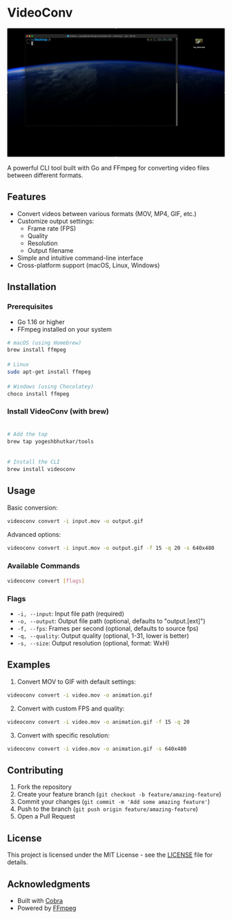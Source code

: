 # VideoConv

![Demo](assets/videoconv.gif)

A powerful CLI tool built with Go and FFmpeg for converting video files between different formats.

## Features

- Convert videos between various formats (MOV, MP4, GIF, etc.)
- Customize output settings:
  - Frame rate (FPS)
  - Quality
  - Resolution
  - Output filename
- Simple and intuitive command-line interface
- Cross-platform support (macOS, Linux, Windows)

## Installation

### Prerequisites

- Go 1.16 or higher
- FFmpeg installed on your system

```bash
# macOS (using Homebrew)
brew install ffmpeg

# Linux
sudo apt-get install ffmpeg

# Windows (using Chocolatey)
choco install ffmpeg
```

### Install VideoConv (with brew)

```bash

# Add the tap
brew tap yogeshbhutkar/tools
```

```bash

# Install the CLI
brew install videoconv
```

## Usage

Basic conversion:
```bash
videoconv convert -i input.mov -o output.gif
```

Advanced options:
```bash
videoconv convert -i input.mov -o output.gif -f 15 -q 20 -s 640x480
```

### Available Commands

```bash
videoconv convert [flags]
```

### Flags

- `-i, --input`: Input file path (required)
- `-o, --output`: Output file path (optional, defaults to "output.[ext]")
- `-f, --fps`: Frames per second (optional, defaults to source fps)
- `-q, --quality`: Output quality (optional, 1-31, lower is better)
- `-s, --size`: Output resolution (optional, format: WxH)

## Examples

1. Convert MOV to GIF with default settings:
```bash
videoconv convert -i video.mov -o animation.gif
```

2. Convert with custom FPS and quality:
```bash
videoconv convert -i video.mov -o animation.gif -f 15 -q 20
```

3. Convert with specific resolution:
```bash
videoconv convert -i video.mov -o animation.gif -s 640x480
```

## Contributing

1. Fork the repository
2. Create your feature branch (`git checkout -b feature/amazing-feature`)
3. Commit your changes (`git commit -m 'Add some amazing feature'`)
4. Push to the branch (`git push origin feature/amazing-feature`)
5. Open a Pull Request

## License

This project is licensed under the MIT License - see the [LICENSE](LICENSE) file for details.

## Acknowledgments

- Built with [Cobra](https://github.com/spf13/cobra)
- Powered by [FFmpeg](https://ffmpeg.org/)